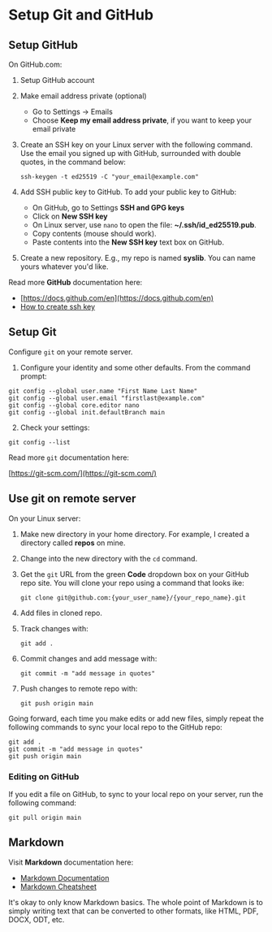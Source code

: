# Setup Git and GitHub

## Setup GitHub

On GitHub.com:

1. Setup GitHub account
1. Make email address private (optional)
	- Go to Settings -> Emails
	- Choose **Keep my email address private**, if you want to keep your
	  email private
1. Create an SSH key on your Linux server with the following command. Use the
email you signed up with GitHub, surrounded with double quotes, in the command
below:

	`ssh-keygen -t ed25519 -C "your_email@example.com"`

1. Add SSH public key to GitHub. To add your public key to GitHub:
	- On GitHub, go to Settings **SSH and GPG keys**
	- Click on **New SSH key**
	- On Linux server, use ``nano`` to open the file:
	  **~/.ssh/id_ed25519.pub**.
	- Copy contents (mouse should work).
	- Paste contents into the **New SSH key** text box on GitHub.
1. Create a new repository. E.g., my repo is named **syslib**. You can name
yours whatever you'd like.

Read more **GitHub** documentation here:

- [https://docs.github.com/en](https://docs.github.com/en)
- [How to create ssh key](https://docs.github.com/en/authentication/connecting-to-github-with-ssh/generating-a-new-ssh-key-and-adding-it-to-the-ssh-agent)

## Setup Git

Configure ``git`` on your remote server.

1. Configure your identity and some other defaults.
From the command prompt:

```
git config --global user.name "First Name Last Name"
git config --global user.email "firstlast@example.com"
git config --global core.editor nano
git config --global init.defaultBranch main
```

2. Check your settings:

```
git config --list
```

Read more ``git`` documentation here:

[https://git-scm.com/](https://git-scm.com/)

## Use git on remote server

On your Linux server:

1. Make new directory in your home directory. For example, I created a
   directory called **repos** on mine.
1. Change into the new directory with the `cd` command.
1. Get the `git` URL from the green **Code** dropdown box on your GitHub repo
   site. You will clone your repo using a command that looks ike:

	``git clone git@github.com:{your_user_name}/{your_repo_name}.git``

1. Add files in cloned repo.
1. Track changes with:
	
	```
	git add .
	```

1. Commit changes and add message with:

	```
	git commit -m "add message in quotes"
	```

1. Push changes to remote repo with:

	```
	git push origin main
	```

Going forward, each time you make edits
or add new files, simply repeat the following
commands to sync your local repo to the GitHub repo:

```
git add .
git commit -m "add message in quotes"
git push origin main
```

### Editing on GitHub

If you edit a file on GitHub,
to sync to your local repo on your server,
run the following command:

```
git pull origin main
```

## Markdown

Visit **Markdown** documentation here:

- [Markdown Documentation](https://docs.github.com/en/get-started/writing-on-github/getting-started-with-writing-and-formatting-on-github/basic-writing-and-formatting-syntax)
- [Markdown Cheatsheet](https://www.markdownguide.org/cheat-sheet/)

It's okay to only know Markdown basics.
The whole point of Markdown is to
simply writing text that can be
converted to other formats,
like HTML, PDF, DOCX, ODT, etc.
